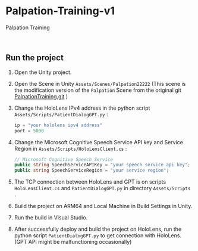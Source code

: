 # Palpation-Training-v1
Palpation Training

<br>

## Run the project

1. Open the Unity project.

2. Open the Scene in Unity ```Assets/Scenes/Palpation22222``` (This scene is the modification version of the ```Palpation``` Scene from the original git [PalpationTraining.git](https://github.com/wudongwudong/PalpationTraining.git) )

3. Change the HoloLens IPv4 address in the python script ```Assets/Scripts/PatientDialogGPT.py``` :

   ```python
   ip = "your hololens ipv4 address"
   port = 5000
   ```

4. Change the Microsoft Cognitive Speech Service API key and Service Region in ```Assets/Scripts/HoloLensClient.cs``` :

   ```c#
   // Microsoft Cognitive Speech Service
   public string SpeechServiceAPIKey = "your speech service api key";
   public string SpeechServiceRegion = "your service region";
   ```

5. The TCP connection between HoloLens and GPT is on scripts ```HoloLensClient.cs```  and  ```PatientDialogGPT.py``` in directory ```Assets/Scripts``` .

6. Build the project on ARM64 and Local Machine in Build Settings in Unity.

7. Run the build in Visual Studio.

8. After successfully deploy and build the project on HoloLens, run the python script  ```PatientDialogGPT.py```  to get connection with HoloLens. (GPT API might be malfunctioning occasionally)

   

